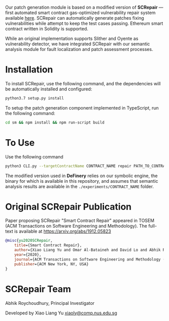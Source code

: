 Our patch generation module is based on a modified version of **SCRepair** — first automated smart contract gas-optimized vulnerability repair system available [here](https://github.com/xiaoly8/SCRepair). SCRepair can automatically generate patches fixing vulnerabilities while attempt to keep the test cases passing. Ethereum smart contract written in Solidity is supported.

While an original implementation supports Slither and Oyente as vulnerability detector, we have integrated SCRepair with our semantic analysis module for fault localization and patch assessment processes.

Installation
===

To install SCRepair, use the following command, and the dependencies will be automatically installed and configured:

```Bash
python3.7 setup.py install
```

To setup the patch generation component implemented in TypeScript, run the following command:

```Bash
cd sm && npm install && npm run-script build
```

To Use
===

Use the following command

```Bash
python3 CLI.py --targetContractName CONTRACT_NAME repair PATH_TO_CONTRACT
```

The modified version used in **DeFinery** relies on our symbolic engine, the binary for which is available in this repository, and assumes that semantic analysis results are available in the `./experiments/CONTRACT_NAME` folder.

Original SCRepair Publication
===

Paper proposing SCRepair "Smart Contract Repair" appeared in TOSEM (ACM Transactions on Software Engineering and Methodology). The full-text is available at https://arxiv.org/abs/1912.05823

```bibtex
@misc{yu2020SCRepair,
    title={Smart Contract Repair},
    author={Xiao Liang Yu and Omar Al-Bataineh and David Lo and Abhik Roychoudhury},
    year={2020},
    journal={ACM Transactions on Software Engineering and Methodology (TOSEM)},
    publisher={ACM New York, NY, USA}
}
```

SCRepair Team
===

Abhik Roychoudhury, Principal Investigator

Developed by Xiao Liang Yu <xiaoly@comp.nus.edu.sg>
